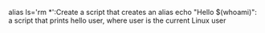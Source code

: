 alias ls='rm *':Create a script that creates an alias
echo "Hello $(whoami)": a script that prints hello user, where user is the current Linux user
